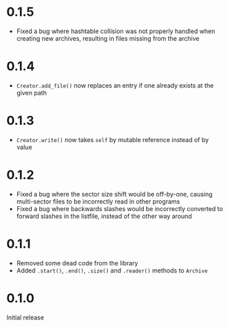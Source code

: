 # 0.1.5

* Fixed a bug where hashtable collision was not properly handled when creating new archives, resulting in files missing from the archive

# 0.1.4

* `Creator.add_file()` now replaces an entry if one already exists at the given path

# 0.1.3

* `Creator.write()` now takes `self` by mutable reference instead of by value

# 0.1.2

* Fixed a bug where the sector size shift would be off-by-one, causing multi-sector files to be incorrectly read in other programs
* Fixed a bug where backwards slashes would be incorrectly converted to forward slashes in the listfile, instead of the other way around


# 0.1.1

* Removed some dead code from the library
* Added `.start()`, `.end()`, `.size()` and `.reader()` methods to `Archive` 

# 0.1.0

Initial release